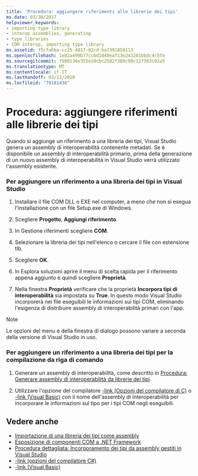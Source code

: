 ```yaml
---
title: 'Procedura: aggiungere riferimenti alle librerie dei tipi'
ms.date: 03/30/2017
helpviewer_keywords:
- importing type library
- interop assemblies, generating
- type libraries
- COM interop, importing type library
ms.assetid: f5cfa6ba-cc25-4017-82cd-ba7391859113
ms.openlocfilehash: 1e82a499b77cc6d1d49eaf13e243201bbdc4c5fe
ms.sourcegitcommit: 7588136e355e10cbc2582f389c90c127363c02a5
ms.translationtype: MT
ms.contentlocale: it-IT
ms.lasthandoff: 03/12/2020
ms.locfileid: "79181436"
---
```

# <a name="how-to-add-references-to-type-libraries"></a>Procedura: aggiungere riferimenti alle librerie dei tipi
Quando si aggiunge un riferimento a una libreria dei tipi, Visual Studio genera un assembly di interoperabilità contenente metadati. Se è disponibile un assembly di interoperabilità primario, prima della generazione di un nuovo assembly di interoperabilità in Visual Studio verrà utilizzato l'assembly esistente.  
  
### <a name="to-add-a-reference-to-a-type-library-in-visual-studio"></a>Per aggiungere un riferimento a una libreria dei tipi in Visual Studio  
  
1. Installare il file COM DLL o EXE nel computer, a meno che non si esegua l'installazione con un file Setup.exe di Windows.  
  
2. Scegliere **Progetto**, **Aggiungi riferimento**.  
  
3. In Gestione riferimenti scegliere **COM**.  
  
4. Selezionare la libreria dei tipi nell'elenco o cercare il file con estensione tlb.  
  
5. Scegliere **OK**.  
  
6. In Esplora soluzioni aprire il menu di scelta rapida per il riferimento appena aggiunto e quindi scegliere **Proprietà**.  
  
7. Nella finestra **Proprietà** verificare che la proprietà **Incorpora tipi di interoperabilità** sia impostata su **True**. In questo modo Visual Studio incorporerà nei file eseguibili le informazioni sui tipi COM, eliminando l'esigenza di distribuire assembly di interoperabilità primari con l'app.  
  
> [!NOTE]
> Le opzioni del menu e della finestra di dialogo possono variare a seconda della versione di Visual Studio in uso.  
  
### <a name="to-add-a-reference-to-a-type-library-for-command-line-compilation"></a>Per aggiungere un riferimento a una libreria dei tipi per la compilazione da riga di comando  
  
1. Generare un assembly di interoperabilità, come descritto in [Procedura: Generare assembly di interoperabilità da librerie dei tipi](how-to-generate-interop-assemblies-from-type-libraries.md).  
  
2. Utilizzare l'opzione del compilatore [-link (Opzioni del compilatore di C)](../../csharp/language-reference/compiler-options/link-compiler-option.md) o [-link (Visual Basic)](../../visual-basic/reference/command-line-compiler/link.md) con il nome dell'assembly di interoperabilità per incorporare le informazioni sul tipo per i tipi COM negli eseguibili.  
  
## <a name="see-also"></a>Vedere anche

- [Importazione di una libreria dei tipi come assembly](importing-a-type-library-as-an-assembly.md)
- [Esposizione di componenti COM a .NET Framework](exposing-com-components.md)
- [Procedura dettagliata: Incorporamento dei tipi da assembly gestiti in Visual Studio](../../standard/assembly/embed-types-visual-studio.md)
- [-link (opzioni del compilatore C#)](../../csharp/language-reference/compiler-options/link-compiler-option.md)
- [-link (Visual Basic)](../../visual-basic/reference/command-line-compiler/link.md)
